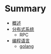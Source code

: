 # Summary

* [概述](README.md)
* [分布式系统](分布式系统.md)
    * RPC
* [编程语言](编程语言.md)
    * [golang](golang.md)

